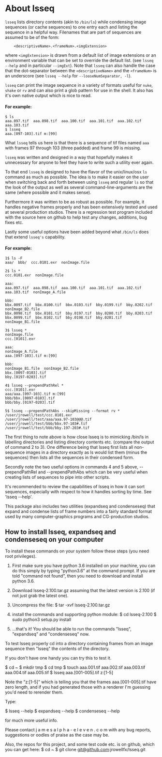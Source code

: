 # About lsseq

`lsseq` lists directory contents (akin to `/bin/ls`) while condensing image
sequences (or cache sequences) to one entry each and listing the sequence in
a helpful way. Filenames that are part of sequences are assumed to be of
the form:

```
    <descriptiveName>.<frameNum>.<imgExtension>
```

where `<imgExtension>` is drawn from a default list of image extensions or an
environment variable that can be set to override the default list. (see
`lsseq --help` and in particular `--imgExt`).
Note that `lsseq` can also handle the case that the dot-separator
between the `<descriptiveName>` and the `<frameNum>` is an underscore
(see `lsseq --help` for `--looseNumSeparator, -l`).

`lsseq` can print the image sequence in a variety of formats useful for `nuke`,
`shake` or `rv` and can also print a glob pattern for use in the shell. It also
has it's own native output which is nice to read.

#### For example:

```
$ ls
aaa.097.tif  aaa.098.tif  aaa.100.tif  aaa.101.tif  aaa.102.tif  aaa.103.tif
$ lsseq
aaa.[097-103].tif m:[99]
```

What `lsseq` tells us here is that there is a sequence of tif files named
`aaa` with frames 97 through 103 (three padded) and frame 99 is missing.

`lsseq` was written and designed in a way that hopefully makes it unnecessary
for anyone to feel they have to write such a utility ever again.

To that end `lsseq` is designed to have the flavor of the unix/linux/osx `ls`
command as much as possible. The idea is to make it easier on the user when
switching back and forth between using `lsseq` and regular `ls` so that the
look of the output as well as several command-line-arguments are the same
(where possible and it makes sense).

Furthermore it was written to be as robust as possible. For example, it
handles negative frames properly and has been extensively tested and used at
several production studios. There is a regression test program included with
the source here on github to help test any changes, additions, bug fixes
etc.

Lastly some useful options have been added beyond what `/bin/ls` does that
extend `lsseq's` capability.

#### For example:

```
1$ ls -F
aaa/  bbb/  ccc.0101.exr  nonImage.file

2$ ls *
ccc.0101.exr  nonImage.file

aaa:
aaa.097.tif  aaa.098.tif  aaa.100.tif  aaa.101.tif  aaa.102.tif  aaa.103.tif  nonImage_A.file

bbb:
bbx.0097.tif  bbx.0100.tif  bbx.0103.tif  bby.0199.tif  bby.0202.tif      nonImage_B2.file
bbx.0098.tif  bbx.0101.tif  bby.0197.tif  bby.0200.tif  bby.0203.tif
bbx.0099.tif  bbx.0102.tif  bby.0198.tif  bby.0201.tif  nonImage_B1.file

3$ lsseq *
nonImage.file
ccc.[0101].exr

aaa:
nonImage_A.file
aaa.[097-103].tif m:[99]

bbb:
nonImage_B1.file  nonImage_B2.file
bbx.[0097-0103].tif
bby.[0197-0203].tif

4$ lsseq --prependPathRel *
ccc.[0101].exr
aaa/aaa.[097-103].tif m:[99]
bbb/bbx.[0097-0103].tif
bbb/bby.[0197-0203].tif

5$ lsseq --prependPathAbs --skipMissing --format rv *
/user/jrowell/test/ccc.0101.exr
/user/jrowell/test/aaa/aaa.97-103@@@.tif
/user/jrowell/test/bbb/bbx.97-103#.tif
/user/jrowell/test/bbb/bby.197-203#.tif
```

The first thing to note above is how close lsseq is to mimicking /bin/ls in
labelling directories and listing directory contents etc. (compare the
output of command 2 to 3). One difference being that lsseq first lists all
non-sequence images in a directory exactly as ls would list them (minus the
sequences) then lists all the sequences in their condensed form.

Secondly note the two useful options in commands 4 and 5 above,
--prependPathRel and --prependPathAbs which can be very useful when creating
lists of sequences to pipe into other scripts.

It's recommended to review the capabilities of lsseq in how it can sort
sequences, especially with respect to how it handles sorting by time. See
'lsseq --help'.

This package also includes two utilities (expandseq and condenseseq) that
expand and condense lists of frame numbers into a fairly standard format
used by many computer-graphics programs and CG-production studios.

How to install lsseq, expandseq and condenseseq on your computer
----------------------------------------------------------------

To install these commands on your system follow these steps (you need root
privileges).

1) First make sure you have python 3.6 installed on your machine, you can do
   this simply by typing "python3.6" at the command prompt. If you are told
   "command not found", then you need to download and install python 3.6.

2) Download lsseq-2.100.tar.gz assuming that the latest version is 2.100 (if
   not just grab the latest one).

3) Uncompress the file:
   $ tar -xvf lsseq-2.100.tar.gz

4) install the commands and supporting python module:
   $ cd lsseq-2.100
   $ sudo python3 setup.py install

5) ...that's it! You should be able to run the commands "lsseq", "expandseq"
   and "condenseseq" now.

To test lsseq properly cd into a directory containing frames from an image
sequence then "lsseq" the contents of the directory.

If you don't have one handy you can try this to test it.

$ cd ~
$ mkdir tmp
$ cd tmp
$ touch aaa.001.tif aaa.002.tif aaa.003.tif aaa.004.tif aaa.005.tif
$ lsseq
aaa.[001-005].tif z:[1-5]

Note the "z:[1-5]" which is telling you that the frames aaa.[001-005].tif
have zero length, and if you had generated those with a renderer I'm
guessing you'd need to rerender them.

Type:

$ lsseq --help
$ expandseq --help
$ condenseseq --help

for much more useful info.

Please contact j a m e s <at> a l p h a - e l e v e n . c o m with any bug
reports, suggestions or oodles of praise as the case may be.

Also, the repos for this project, and some test code etc. is on github,
which you can get here:
$ cd ~
$ git clone git@github.com:jrowellfx/lsseq.git


